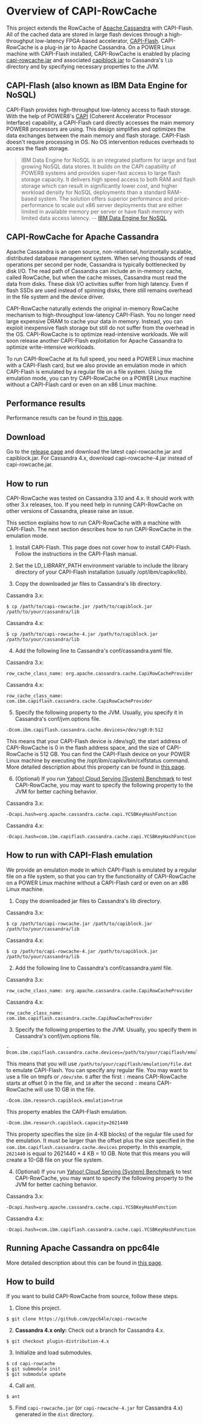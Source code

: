 # Overview of CAPI-RowCache

This project extends the RowCache of [Apache Cassandra](http://cassandra.apache.org) with CAPI-Flash. All of the cached data are stored in large flash devices through a high-throughput low-latency FPGA-based accelerator, [CAPI-Flash](https://www.ibm.com/power/solutions/bigdata-analytics-data-engine-nosql). CAPI-RowCache is a plug-in jar to Apache Cassandra. On a POWER Linux machine with CAPI-Flash installed, CAPI-RowCache is enabled by placing [capi-rowcache.jar](https://github.com/ppc64le/capi-rowcache/releases/download/v0.1/capi-rowcache.jar) and associated [capiblock.jar](https://github.com/ppc64le/capi-rowcache/releases/download/v0.1/capiblock.jar) to Cassandra's `lib` directory and by specifying necessary properties to the JVM.

## CAPI-Flash (also known as IBM Data Engine for NoSQL)

CAPI-Flash provides high-throughput low-latency access to flash storage. With the help of POWER8's [CAPI](http://www-304.ibm.com/webapp/set2/sas/f/capi/home.html) (Coherent Accelerator Processor Interface) capability, a CAPI-Flash card directly accesses the main memory POWER8 processors are using. This design simplifies and optimizes the data exchanges between the main memory and flash storage. CAPI-Flash doesn't require processing in OS. No OS intervention reduces overheads to access the flash storage.

> IBM Data Engine for NoSQL is an integrated platform for large and fast growing NoSQL data stores. It builds on the CAPI capability of POWER8 systems and provides super-fast access to large flash storage capacity. It delivers high speed access to both RAM and flash storage which can result in significantly lower cost, and higher workload density for NoSQL deployments than a standard RAM-based system. The solution offers superior performance and price-performance to scale out x86 server deployments that are either limited in available memory per server or have flash memory with limited data access latency.
> -- [IBM Data Engine for NoSQL](https://www.ibm.com/power/solutions/bigdata-analytics-data-engine-nosql)

## CAPI-RowCache for Apache Cassandra

Apache Cassandra is an open source, non-relational, horizontally scalable, distributed database management system. When serving thousands of read operations per second per node, Cassandra is typically bottlenecked by disk I/O. The read path of Cassandra can include an in-memory cache, called RowCache, but when the cache misses, Cassandra must read the data from disks. These disk I/O activities suffer from high latency. Even if flash SSDs are used instead of spinning disks, there still remains overhead in the file system and the device driver.

CAPI-RowCache naturally extends the original in-memory RowCache mechanism to high-throughput low-latency CAPI-Flash. You no longer need large expensive DRAM to cache your data in memory. Instead, you can exploit inexpensive flash storage but still do not suffer from the overhead in the OS. CAPI-RowCache is to optimize read-intensive workloads. We will soon release another CAPI-Flash exploitation for Apache Cassandra to optimize write-intensive workloads.

To run CAPI-RowCache at its full speed, you need a POWER Linux machine with a CAPI-Flash card, but we also provide an emulation mode in which CAPI-Flash is emulated by a regular file on a file system. Using the emulation mode, you can try CAPI-RowCache on a POWER Linux machine without a CAPI-Flash card or even on an x86 Linux machine.

## Performance results

Performance results can be found in [this page](https://github.com/ppc64le/capi-rowcache/wiki/CAPI-RowCache-Performance).

## Download

Go to the [release page](https://github.com/ppc64le/capi-rowcache/releases) and download the latest capi-rowcache.jar and capiblock.jar. For Cassandra 4.x, download capi-rowcache-4.jar instead of capi-rowcache.jar.

## How to run

CAPI-RowCache was tested on Cassandra 3.10 and 4.x. It should work with other 3.x releases, too. If you need help in running CAPI-RowCache on other versions of Cassandra, please raise an issue.

This section explains how to run CAPI-RowCache with a machine with CAPI-Flash. The next section describes how to run CAPI-RowCache in the emulation mode.

1. Install CAPI-Flash. This page does not cover how to install CAPI-Flash.  Follow the instructions in the CAPI-Flash manual.

2. Set the LD_LIBRARY_PATH environment variable to include the library directory of your CAPI-Flash installation (usually /opt/ibm/capikv/lib).

3. Copy the downloaded jar files to Cassandra's lib directory.

Cassandra 3.x:
```
$ cp /path/to/capi-rowcache.jar /path/to/capiblock.jar /path/to/your/cassandra/lib
```

Cassandra 4.x:
```
$ cp /path/to/capi-rowcache-4.jar /path/to/capiblock.jar /path/to/your/cassandra/lib
```

4. Add the following line to Cassandra's conf/cassandra.yaml file.

Cassandra 3.x:
```
row_cache_class_name: org.apache.cassandra.cache.CapiRowCacheProvider
```

Cassandra 4.x:
```
row_cache_class_name: com.ibm.capiflash.cassandra.cache.CapiRowCacheProvider
```

5. Specify the following property to the JVM. Usually, you specify it in Cassandra's conf/jvm.options file.

```
-Dcom.ibm.capiflash.cassandra.cache.devices=/dev/sg0:0:512
```

This means that your CAPI-Flash device is /dev/sg0, the start address of CAPI-RowCache is 0 in the flash address space, and the size of CAPI-RowCache is 512 GB. You can find the CAPI-Flash device on your POWER Linux machine by executing the /opt/ibm/capikv/bin/cxlfstatus command. More detailed description about this property can be found in [this page](https://github.com/hhorii/capi-rowcache/wiki/CAPI-RowCache-Wiki).


6. (Optional) If you run [Yahoo! Cloud Serving (System) Benchmark](https://github.com/brianfrankcooper/YCSB) to test CAPI-RowCache, you may want to specify the following property to the JVM for better caching behavior.

Cassandra 3.x:
```
-Dcapi.hash=org.apache.cassandra.cache.capi.YCSBKeyHashFunction
```

Cassandra 4.x:
```
-Dcapi.hash=com.ibm.capiflash.cassandra.cache.capi.YCSBKeyHashFunction
```

## How to run with CAPI-Flash emulation

We provide an emulation mode in which CAPI-Flash is emulated by a regular file on a file system, so that you can try the functionality of CAPI-RowCache on a POWER Linux machine without a CAPI-Flash card or even on an x86 Linux machine.

1. Copy the downloaded jar files to Cassandra's lib directory.

Cassandra 3.x:
```
$ cp /path/to/capi-rowcache.jar /path/to/capiblock.jar /path/to/your/cassandra/lib
```

Cassandra 4.x:
```
$ cp /path/to/capi-rowcache-4.jar /path/to/capiblock.jar /path/to/your/cassandra/lib
```

2. Add the following line to Cassandra's conf/cassandra.yaml file.

Cassandra 3.x:
```
row_cache_class_name: org.apache.cassandra.cache.CapiRowCacheProvider
```

Cassandra 4.x:
```
row_cache_class_name: com.ibm.capiflash.cassandra.cache.CapiRowCacheProvider
```

3. Specify the following properties to the JVM. Usually, you specify them in Cassandra's conf/jvm.options file.

```
-Dcom.ibm.capiflash.cassandra.cache.devices=/path/to/your/capiflash/emulation/file.dat:0:10
```

This means that you will use `/path/to/your/capiflash/emulation/file.dat` to emulate CAPI-Flash. You can specify any regular file. You may want to use a file on tmpfs or `/dev/shm`. `0` after the first `:` means CAPI-RowCache starts at offset 0 in the file, and `10` after the second `:` means CAPI-RowCache will use 10 GB in the file.

```
-Dcom.ibm.research.capiblock.emulation=true
```

This property enables the CAPI-Flash emulation.

```
-Dcom.ibm.research.capiblock.capacity=2621440
```

This property specifies the size (in 4-KB blocks) of the regular file used for the emulation. It must be larger than the offset plus the size specified in the `com.ibm.capiflash.cassandra.cache.devices` property. In this example, `2621440` is equal to 2621440 * 4 KB = 10 GB. Note that this means you will create a 10-GB file on your file system.


4. (Optional) If you run [Yahoo! Cloud Serving (System) Benchmark](https://github.com/brianfrankcooper/YCSB) to test CAPI-RowCache, you may want to specify the following property to the JVM for better caching behavior.

Cassandra 3.x:
```
-Dcapi.hash=org.apache.cassandra.cache.capi.YCSBKeyHashFunction
```

Cassandra 4.x:
```
-Dcapi.hash=com.ibm.capiflash.cassandra.cache.capi.YCSBKeyHashFunction
```

## Running Apache Cassandra on ppc64le

More detailed description about this can be found in [this page](https://github.com/odaira/cassandra/wiki/Running-Apache-Cassandra-on-ppc64le).


## How to build

If you want to build CAPI-RowCache from source, follow these steps.

1. Clone this project.

```
$ git clone https://github.com/ppc64le/capi-rowcache
```

2. **Cassandra 4.x only:** Check out a branch for Cassandra 4.x.

```
$ git checkout plugin-distribution-4.x
```

3. Initialize and load submodules.

```
$ cd capi-rowcache
$ git submodule init
$ git submodule update
```

4. Call ant.

```
$ ant
```

5. Find `capi-rowcache.jar` (or `capi-rowcache-4.jar` for Cassandra 4.x) generated in the `dist` directory.
